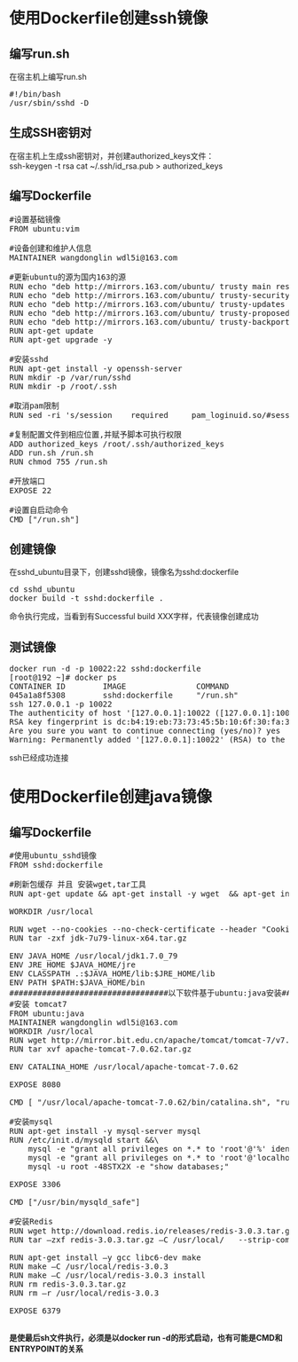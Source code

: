 # 使用Dockerfile创建ssh镜像 #
## 编写run.sh ##
在宿主机上编写run.sh
<pre>
#!/bin/bash
/usr/sbin/sshd -D
</pre>
## 生成SSH密钥对
在宿主机上生成ssh密钥对，并创建authorized_keys文件：  
ssh-keygen -t rsa
cat ~/.ssh/id_rsa.pub > authorized_keys
## 编写Dockerfile ##
<pre>
#设置基础镜像
FROM ubuntu:vim

#设备创建和维护人信息
MAINTAINER wangdonglin wdl5i@163.com

#更新ubuntu的源为国内163的源
RUN echo "deb http://mirrors.163.com/ubuntu/ trusty main restricted universe multiverse" > /etc/apt/sources.list
RUN echo "deb http://mirrors.163.com/ubuntu/ trusty-security main restricted universe multiverse" >> /etc/apt/sources.list
RUN echo "deb http://mirrors.163.com/ubuntu/ trusty-updates main restricted universe multiverse" >> /etc/apt/sources.list
RUN echo "deb http://mirrors.163.com/ubuntu/ trusty-proposed main restricted universe multiverse" >> /etc/apt/sources.list
RUN echo "deb http://mirrors.163.com/ubuntu/ trusty-backports main restricted universe multiverse" >> /etc/apt/sources.list
RUN apt-get update
RUN apt-get upgrade -y

#安装sshd
RUN apt-get install -y openssh-server
RUN mkdir -p /var/run/sshd
RUN mkdir -p /root/.ssh

#取消pam限制
RUN sed -ri 's/session    required     pam_loginuid.so/#session    required     pam_loginuid.so/g' /etc/pam.d/sshd

#复制配置文件到相应位置,并赋予脚本可执行权限
ADD authorized_keys /root/.ssh/authorized_keys
ADD run.sh /run.sh
RUN chmod 755 /run.sh

#开放端口
EXPOSE 22

#设置自启动命令
CMD ["/run.sh"]
</pre>
## 创建镜像 ##
在sshd_ubuntu目录下，创建sshd镜像，镜像名为sshd:dockerfile
<pre>
cd sshd_ubuntu
docker build -t sshd:dockerfile .
</pre>
命令执行完成，当看到有Successful build XXX字样，代表镜像创建成功
## 测试镜像 ##
<pre>
docker run -d -p 10022:22 sshd:dockerfile
[root@192 ~]# docker ps
CONTAINER ID        IMAGE               COMMAND             CREATED             STATUS              PORTS                   NAMES
045a1a8f5308        sshd:dockerfile     "/run.sh"           12 minutes ago      Up 12 minutes       0.0.0.0:10022->22/tcp   determined_meitner 
ssh 127.0.0.1 -p 10022
The authenticity of host '[127.0.0.1]:10022 ([127.0.0.1]:10022)' can't be established.
RSA key fingerprint is dc:b4:19:eb:73:73:45:5b:10:6f:30:fa:3f:ae:d6:1a.
Are you sure you want to continue connecting (yes/no)? yes
Warning: Permanently added '[127.0.0.1]:10022' (RSA) to the list of known hosts.
</pre>
ssh已经成功连接  
# 使用Dockerfile创建java镜像 #
## 编写Dockerfile ##
<pre>
#使用ubuntu_sshd镜像
FROM sshd:dockerfile

#刷新包缓存 并且 安装wget,tar工具  
RUN apt-get update && apt-get install -y wget  && apt-get install -y tar

WORKDIR /usr/local

RUN wget --no-cookies --no-check-certificate --header "Cookie:gpw_e24=http%3a%2f%2fwww.oracle.com%2ftechnetwork%2fjava%2fjavase%2fdownloads%2fjdk7-downloads-1880260.html;oraclelicense=accept-securebackup-cookie" http://download.oracle.com/otn-pub/java/jdk/7u79-b15/jdk-7u79-linux-x64.tar.gz  
RUN tar -zxf jdk-7u79-linux-x64.tar.gz 

ENV JAVA_HOME /usr/local/jdk1.7.0_79  
ENV JRE_HOME $JAVA_HOME/jre  
ENV CLASSPATH .:$JAVA_HOME/lib:$JRE_HOME/lib  
ENV PATH $PATH:$JAVA_HOME/bin 
##################################以下软件基于ubuntu:java安装##################################
#安装 tomcat7  
FROM ubuntu:java
MAINTAINER wangdonglin wdl5i@163.com
WORKDIR /usr/local  
RUN wget http://mirror.bit.edu.cn/apache/tomcat/tomcat-7/v7.0.72/bin/apache-tomcat-7.0.72.tar.gz
RUN tar xvf apache-tomcat-7.0.62.tar.gz
 
ENV CATALINA_HOME /usr/local/apache-tomcat-7.0.62

EXPOSE 8080  
  
CMD [ "/usr/local/apache-tomcat-7.0.62/bin/catalina.sh", "run" ]  

#安装mysql
RUN apt-get install -y mysql-server mysql
RUN /etc/init.d/mysqld start &&\  
    mysql -e "grant all privileges on *.* to 'root'@'%' identified by '48STX2X';"&&\  
    mysql -e "grant all privileges on *.* to 'root'@'localhost' identified by '48STX2X';"&&\  
    mysql -u root -48STX2X -e "show databases;"  
   
EXPOSE 3306  
   
CMD ["/usr/bin/mysqld_safe"]

#安装Redis  
RUN wget http://download.redis.io/releases/redis-3.0.3.tar.gz
RUN tar –zxf redis-3.0.3.tar.gz –C /usr/local/   --strip-components=1
 
RUN apt-get install –y gcc libc6-dev make 
RUN make –C /usr/local/redis-3.0.3
RUN make –C /usr/local/redis-3.0.3 install
RUN rm redis-3.0.3.tar.gz
RUN rm –r /usr/local/redis-3.0.3
 
EXPOSE 6379

</pre>

**是使最后sh文件执行，必须是以docker run -d的形式启动，也有可能是CMD和ENTRYPOINT的关系**